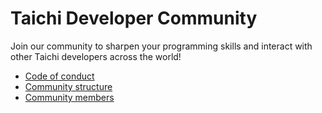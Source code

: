 # Taichi Developer Community

Join our community to sharpen your programming skills and interact with other Taichi developers across the world!

- [Code of conduct](./code_of_conduct.md)
- [Community structure](./structure.md)
- [Community members](./members.md)
